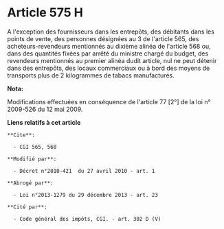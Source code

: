# Article 575 H

A l'exception des fournisseurs dans les entrepôts, des débitants dans les points de vente, des personnes désignées au 3 de
l'article 565, des acheteurs-revendeurs mentionnés au dixième alinéa de l'article 568 ou, dans des quantités fixées par
arrêté du ministre chargé du budget, des revendeurs mentionnés au premier alinéa dudit article, nul ne peut détenir dans des
entrepôts, des locaux commerciaux ou à bord des moyens de transports plus de 2 kilogrammes de tabacs manufacturés.

**Nota:**

Modifications effectuées en conséquence de l'article 77 [2°] de la loi n° 2009-526 du 12 mai 2009.

**Liens relatifs à cet article**

	**Cite**:

	  - CGI 565, 568

	**Modifié par**:

	  - Décret n°2010-421  du 27 avril 2010 - art. 1

	**Abrogé par**:

	  - Loi n°2013-1279 du 29 décembre 2013 - art. 23

	**Cité par**:

	  - Code général des impôts, CGI. - art. 302 D (V)
